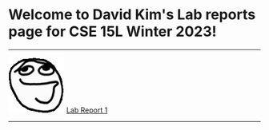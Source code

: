 # Welcome to David Kim's Lab reports page for CSE 15L Winter 2023!

---

![image](/gifs/Aware.webp)
[Lab Report 1](LabReport1.md)

---